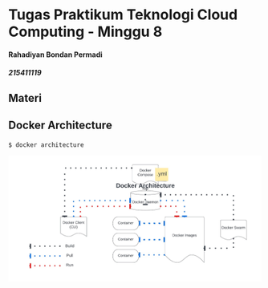 # Tugas Praktikum Teknologi Cloud Computing - Minggu 8 
#### Rahadiyan Bondan Permadi
##### 215411119


## Materi

## Docker Architecture


    $ docker architecture
    
![1.jpg](https://raw.githubusercontent.com/rbp-x/tekn-cloud-computing/main/minggu-08/Tugas%20Diagram%20Arsitektur%20Docker/Pic/Docker_Architecture.jpg)


